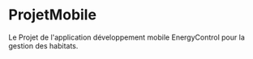 # ProjetMobile
Le Projet de l'application développement mobile EnergyControl pour la gestion des habitats.
